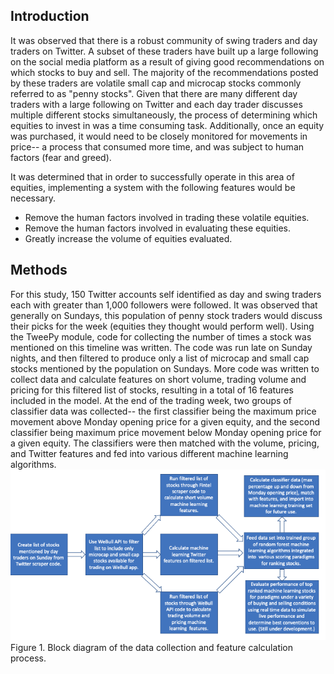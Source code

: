 ## Introduction
It was observed that there is a robust community of swing traders and day traders on Twitter. A subset of these traders have built up a large following on the social media platform as a result of giving good recommendations on which stocks to buy and sell. The majority of the recommendations posted by these traders are volatile small cap and microcap stocks commonly referred to as "penny stocks".
Given that there are many different day traders with a large following on Twitter and each day trader discusses multiple different stocks simultaneously, the process of determining which equities to invest in was a time consuming task. Additionally, once an equity was purchased, it would need to be closely monitored for movements in price-- a process that consumed more time, and was subject to human factors (fear and greed). 

It was determined that in order to successfully operate in this area of equities, implementing a system with the following features would be necessary.  
  + Remove the human factors involved in trading these volatile equities.  
  + Remove the human factors involved in evaluating these equities.  
  + Greatly increase the volume of equities evaluated.  

## Methods
For this study, 150 Twitter accounts self identified as day and swing traders each with greater than 1,000 followers were followed. It was observed that generally on Sundays, this population of penny stock traders would discuss their picks for the week (equities they thought would perform well). Using the TweePy module, code for collecting the number of times a stock was mentioned on this timeline was written. The code was run late on Sunday nights, and then filtered to produce only a list of microcap and small cap stocks mentioned by the population on Sundays. More code was written to collect data and calculate features on short volume, trading volume and pricing for this filtered list of stocks, resulting in a total of 16 features included in the model. At the end of the trading week, two groups of classifier data was collected-- the first classifier being the maximum price movement above Monday opening price for a given equity, and the second classifier being maximum price movement below Monday opening price for a given equity. The classifiers were then matched with the volume, pricing, and Twitter features and fed into various different machine learning algorithms. 
![alt text](https://github.com/jjanscode/Machine-Learning-Stocks/blob/main/Block%20Diagram.png)  
Figure 1. Block diagram of the data collection and feature calculation process. 
